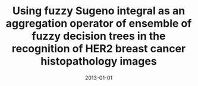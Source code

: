 ---
# Documentation: https://wowchemy.com/docs/managing-content/

title: Using fuzzy Sugeno integral as an aggregation operator of ensemble of fuzzy
  decision trees in the recognition of HER2 breast cancer histopathology images
subtitle: ''
summary: ''
authors:
- tabakow
- Szymon Zaręba
- Marzenna Podhorska-Okołów
- Bartosz Pula
tags: []
categories: []
date: '2013-01-01'
lastmod: 2022-10-07T05:46:39Z
featured: false
draft: false

# Featured image
# To use, add an image named `featured.jpg/png` to your page's folder.
# Focal points: Smart, Center, TopLeft, Top, TopRight, Left, Right, BottomLeft, Bottom, BottomRight.
image:
  caption: ''
  focal_point: ''
  preview_only: false

# Projects (optional).
#   Associate this post with one or more of your projects.
#   Simply enter your project's folder or file name without extension.
#   E.g. `projects = ["internal-project"]` references `content/project/deep-learning/index.md`.
#   Otherwise, set `projects = []`.
projects: []
publishDate: '2022-10-07T05:46:38.601521Z'
publication_types:
- '1'
abstract: ''
publication: "*International Conference on Computer Medical Applications, ICCMA' 2013\
  \ : January 20-22 2013, Sousse, Tunisia.*"
doi: 10.1109/ICCMA.2013.6506188
---